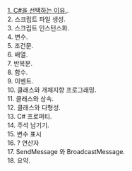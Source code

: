 [1. C#을 선택하는 이유.](https://github.com/Team-Armigo/M.Lee_Armigo/blob/main/Unity_C%23/1장_유니티C%23복습/1.%20C%23을%20선택하는%20이유.md).  
2. 스크립트 파일 생성.  
3. 스크립트 인스턴스화.  
4. 변수.  
5. 조건문.  
6. 배열.  
7. 반복문.   
8. 함수.  
9. 이벤트.  
10. 클래스와 개체지향 프로그래밍.  
11. 클래스와 상속.  
12. 클래스와 다형성.  
13. C# 프로퍼티.  
14. 주석 남기기.  
15. 변수 표시   
16. ? 연산자   
17. SendMessage 와 BroadcastMessage.  
18. 요약.  
